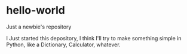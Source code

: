 # hello-world
Just a newbie's repository

I Just started this depository, I think I'll try to make something simple in Python, like a Dictionary, Calculator, whatever.
